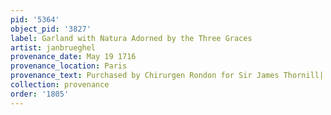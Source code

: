 ```yaml
---
pid: '5364'
object_pid: '3827'
label: Garland with Natura Adorned by the Three Graces
artist: janbrueghel
provenance_date: May 19 1716
provenance_location: Paris
provenance_text: Purchased by Chirurgen Rondon for Sir James Thornill|
collection: provenance
order: '1805'
---
```

